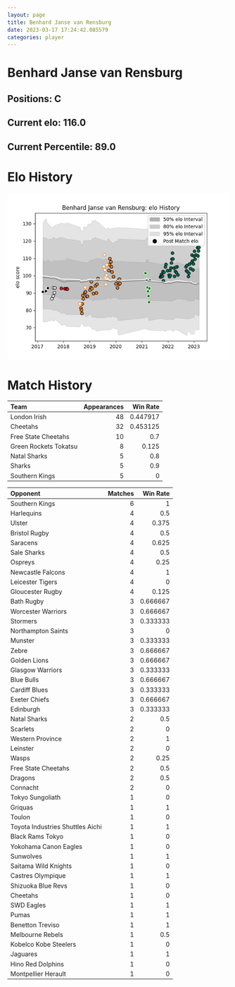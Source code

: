 ```yaml
---  
layout: page  
title: Benhard Janse van Rensburg  
date: 2023-03-17 17:24:42.085579  
categories: player  
---
```

# Benhard Janse van Rensburg

## Positions: C

## Current elo: 116.0

## Current Percentile: 89.0

# Elo History


![elo history](history_BenhardJansevanRensburg.png)
# Match History


| Team                  |   Appearances |   Win Rate |
|:----------------------|--------------:|-----------:|
| London Irish          |            48 |   0.447917 |
| Cheetahs              |            32 |   0.453125 |
| Free State Cheetahs   |            10 |   0.7      |
| Green Rockets Tokatsu |             8 |   0.125    |
| Natal Sharks          |             5 |   0.8      |
| Sharks                |             5 |   0.9      |
| Southern Kings        |             5 |   0        |

| Opponent                         |   Matches |   Win Rate |
|:---------------------------------|----------:|-----------:|
| Southern Kings                   |         6 |   1        |
| Harlequins                       |         4 |   0.5      |
| Ulster                           |         4 |   0.375    |
| Bristol Rugby                    |         4 |   0.5      |
| Saracens                         |         4 |   0.625    |
| Sale Sharks                      |         4 |   0.5      |
| Ospreys                          |         4 |   0.25     |
| Newcastle Falcons                |         4 |   1        |
| Leicester Tigers                 |         4 |   0        |
| Gloucester Rugby                 |         4 |   0.125    |
| Bath Rugby                       |         3 |   0.666667 |
| Worcester Warriors               |         3 |   0.666667 |
| Stormers                         |         3 |   0.333333 |
| Northampton Saints               |         3 |   0        |
| Munster                          |         3 |   0.333333 |
| Zebre                            |         3 |   0.666667 |
| Golden Lions                     |         3 |   0.666667 |
| Glasgow Warriors                 |         3 |   0.333333 |
| Blue Bulls                       |         3 |   0.666667 |
| Cardiff Blues                    |         3 |   0.333333 |
| Exeter Chiefs                    |         3 |   0.666667 |
| Edinburgh                        |         3 |   0.333333 |
| Natal Sharks                     |         2 |   0.5      |
| Scarlets                         |         2 |   0        |
| Western Province                 |         2 |   1        |
| Leinster                         |         2 |   0        |
| Wasps                            |         2 |   0.25     |
| Free State Cheetahs              |         2 |   0.5      |
| Dragons                          |         2 |   0.5      |
| Connacht                         |         2 |   0        |
| Tokyo Sungoliath                 |         1 |   0        |
| Griquas                          |         1 |   1        |
| Toulon                           |         1 |   0        |
| Toyota Industries Shuttles Aichi |         1 |   1        |
| Black Rams Tokyo                 |         1 |   0        |
| Yokohama Canon Eagles            |         1 |   0        |
| Sunwolves                        |         1 |   1        |
| Saitama Wild Knights             |         1 |   0        |
| Castres Olympique                |         1 |   1        |
| Shizuoka Blue Revs               |         1 |   0        |
| Cheetahs                         |         1 |   0        |
| SWD Eagles                       |         1 |   1        |
| Pumas                            |         1 |   1        |
| Benetton Treviso                 |         1 |   1        |
| Melbourne Rebels                 |         1 |   0.5      |
| Kobelco Kobe Steelers            |         1 |   0        |
| Jaguares                         |         1 |   1        |
| Hino Red Dolphins                |         1 |   0        |
| Montpellier Herault              |         1 |   0        |